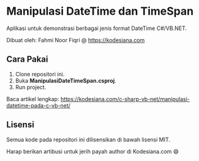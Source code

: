 # Manipulasi DateTime dan TimeSpan

Aplikasi untuk demonstrasi berbagai jenis format DateTime C#/VB.NET.

Dibuat oleh: Fahmi Noor Fiqri @ https://kodesiana.com

## Cara Pakai

1. Clone repositori ini.
2. Buka **ManipulasiDateTimeSpan.csproj**.
3. Run project.

Baca artikel lengkap: https://kodesiana.com/c-sharp-vb-net/manipulasi-datetime-pada-c-vb-net/

## Lisensi

Semua kode pada repositori ini dilisensikan di bawah lisensi MIT.

Harap berikan artibusi untuk jerih payah author di Kodesiana.com :smile: